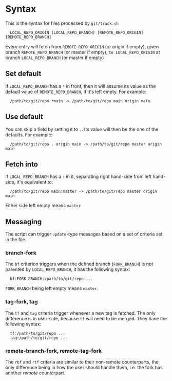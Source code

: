 # Syntax

This is the syntax for files processed by `git/track.sh`

```
  LOCAL_REPO_ORIGIN [LOCAL_REPO_BRANCH] [REMOTE_REPO_ORIGIN] [REMOTE_REPO_BRANCH]
```

Every entry will fetch from `REMOTE_REPO_ORIGIN` (or origin if empty), given
branch `REMOTE_REPO_BRANCH` (or master if empty), `to LOCAL_REPO_ORIGIN` at
branch `LOCAL_REPO_BRANCH` (or master if empty)

## Set default

If `LOCAL_REPO_BRANCH` has a `*` in front, then it will assume its value as
the default value of `REMOTE_REPO_BRANCH`, if it's left empty. For example:
```
  /path/to/git/repo *main -> /path/to/git/repo main origin main
```

## Use default

You can skip a field by setting it to `.`. Its value will then be the one of the
defaults. For example:
```
  /path/to/git/repo . origin main -> /path/to/git/repo master origin main
```

## Fetch into

If `LOCAL_REPO_BRANCH` has a `:` in it, separating right hand-side from left
hand-side, it's equivalent to:
```
  /path/to/git/repo main:master -> /path/to/git/repo master origin main
```
Either side left empty means `master`

## Messaging

The script can trigger `update`-type messages based on a set of criteria set in
the file.

### branch-fork

The `bf` criterion triggers when the defined branch (`FORK_BRANCH`) is not
parented by `LOCAL_REPO_BRANCH`, it has the following syntax:
```
  bf:FORK_BRANCH:/path/to/git/repo ...
```

`FORK_BRANCH` being left empty means `master`.

### tag-fork, tag

The `tf` and `tag` criteria trigger whenever a new tag is fetched. The only
difference is in user-side, because `tf` will need to be merged. They have the
following syntax:
```
  tf:/path/to/git/repo ...
  tag:/path/to/git/repo ...
```

### remote-branch-fork, remote-tag-fork

The `rbf` and `rtf` criteria are similar to their non-remote counterparts, the
only difference being in how the user should handle them, i.e. the fork has
another *remote* counterpart.
